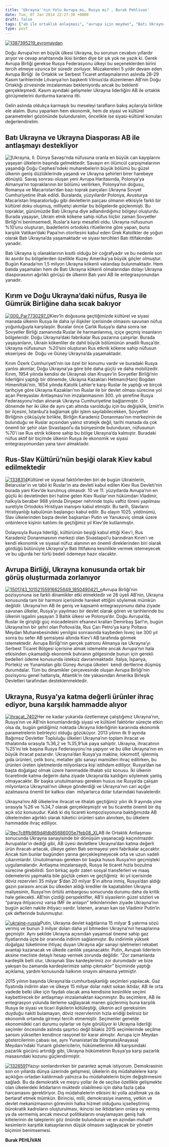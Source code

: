 ```yaml
---
title: 'Ukrayna''nın Yolu Avrupa mı, Rusya mı? , Burak Pehlivan'
date: Tue, 07 Jan 2014 22:27:30 +0000
draft: false
tags: ["ab ile ortaklık anlaşması", "avrupa için meydan", "Batı Ukrayna", "Bogdan Himenilskiy", "doğu ortaklığı zirvesi", "gümrük birliği", "ihracat", "iktidar", "katma değerli ürünler", "kırım özerk cumhuriyeti", "kredi", "ortaklık anlaşması", "Pereyaslav Antlaşması", "Politika", "Rus-Slav Kültürü", "Rusya", "rusya federasyonu", "rusya ile ihracat", "Ukrayna", "Ukrayna Dış İlişkileri", "Ukrayna hükümeti", "ukraynada hükümet karşıtı olaylar", "Uluslarası İlişkiler", "viladimir putin", "Yanukoviç"]
type: post
---
```


[![1387395219_evromaydan](https://burakpehlivan.org/wp-content/uploads/2014/01/1387395219_evromaydan.jpg)](https://burakpehlivan.org/wp-content/uploads/2014/01/1387395219_evromaydan.jpg)

Doğu Avrupa’nın en büyük ülkesi Ukrayna, bu sorunun cevabını yıllardır arıyor ve cevap anahtarında ikisi birden diye bir şık yok ne yazık ki. Gerek Avrupa Birliği gerekse Rusya Federasyonu ülkeyi bu seçeneklerden birini tercih etmeye uzunca bir süredir zorluyor. Müzakereleri 5 yıldır devam eden Avrupa Birliği  ile Ortaklık ve Serbest Ticaret antlaşmalarının aslında 28-29 Kasım tarihlerinde Litvanya’nın başkenti Vilnius’da düzenlenen AB’nin Doğu Ortaklığı zirvesinde imzalanması bekleniyordu ancak bu beklenti gerçekleşmedi. Kasım ayındaki gelişmeler Ukrayna liderliğini AB ile ortaklık görüşmelerini durdurma kararına itti.

Gelin aslında oldukça karmaşık bu meseleyi tarafların bakış açılarıyla birlikte ele alalım. Bunu yaparken hem ekonomik, hem de siyasi ve kültürel parametreleri gözönünde bulunduralım, öncelikle ise siyasi-kültürel konuları değerlendirelim.


Batı Ukrayna ve Ukrayna Diasporası AB ile antlaşmayı destekliyor
----------------------------------------------------------------


[![1](https://burakpehlivan.org/wp-content/uploads/2014/01/1.jpg)](https://burakpehlivan.org/wp-content/uploads/2014/01/1.jpg)Ukrayna, II. Dünya Savaşı’nda nüfusuna oranla en büyük can kayıplarını yaşayan ülkelerin başında gelmektedir. Savaşın en ölümcül çarpışmalarının yaşandığı Doğu Cephesi’ndeki muharebelerin büyük bölümü bu güzel ülkenin geniş düzlüklerinde yaşandı ve Ukrayna şehirleri birer harebeye dönüştü. Savaş sonrası oluşan yeni Avrupa Haritasında, Polonya’ya Almanya’nn topraklarının bir bölümü verilirken, Polonya’nın doğusu, Romanya ve Macaristan’dan bazı toprak parçaları Ukrayna Sovyet Cumhuriyetine ilhak edildi. Buralarda, yüzyıllardır Polonya, Avusturya Macaristan İmparatorluğu gibi devletlerin parçası olmanın etkisiyle farklı bir kültürel doku oluşmuş, milliyetçi akımlar bu bölgelerde güçlenmişti. Bu topraklar, günümüzde Batı Ukrayna diye adlandırdığımız bölgeyi oluşturdu. Burada yaşayan, Ukrain etnik kökene sahip nüfus hiçbir zaman Sovyetler Birliği’ni benimsemedi, Ruslar’a karşı mesafeli oldu. Ukrayna nüfusunun %10’unu oluşturan, ibadetlerini ortodoks ritüellerine göre yapan, buna karşılık Vatikan’daki Papa’nın otoritesini kabul eden Grek Katolikler de yoğun olarak Batı Ukrayna’da yaşamaktadır ve siyasi tercihleri Batı ittifakından yanadır.

Batı Ukrayna iş olanaklarının kısıtlı olduğu bir coğrafyadır ve bu nedenle son iki asırdır bu bölgelerden özellikle Kuzey Amerika’ya büyük göçler olmuştur. Bugün Kanada’nın 1,5 milyon Ukrayna kökenli vatandaşı bulunmaktadır. Hem batıda yaşamaları hem de Batı Ukrayna kökenli olmalarından dolayı Ukrayna diasporasının ağırlıklı görüşü de ülkenin Batı yani AB ile entegrasyonundan yanadır.


Kırım ve Doğu Ukrayna’daki nüfus, Rusya ile Gümrük Birliğine daha sıcak bakıyor
-------------------------------------------------------------------------------


[![000_Par7730297_0](https://burakpehlivan.org/wp-content/uploads/2014/01/000_Par7730297_0.jpg)](https://burakpehlivan.org/wp-content/uploads/2014/01/000_Par7730297_0.jpg)Kiev’în doğusuna geçtiğimizde kültürel ve siyasi manada ülkenin Rusya ile daha iyi ilişkiler içerisinde olmasını savunan nüfus yoğunluğuyla karşılaşılır. Buralar önce Çarlık Rusya’sı daha sonra ise Sovyetler Birliği zamanında Ruslar ile harmanlanmış, içiçe geçmiş insanların bölgeleridir. Doğu Ukrayna’daki fabrikalar Rus pazarına çalışırlar. Burada yaşayanların, Ukrain kökenliler de dahil büyük bölümünün anadili Rusça’dır. Ukrayna nüfusunun  %20’sini oluşturan Rus etknik kökene sahip nüfusun ekseriyesi de  Doğu ve Güney Ukrayna’da yaşamaktadır.

Kırım Özerk Cumhuriyeti’nin ise özel bir konumu vardır ve buradaki Rusya yanlısı akımlar, Doğu Ukrayna’ya göre bile daha güçlü ve daha mobilizedir. Kırım, 1954 yılında kendisi de Ukraynalı olan Kruşev’in Sovyetler Birliği’nin liderliğini yaptığı bir dönemde, Ukrayna Kazakları Hetmanı(Hanı) Bogdan Himeniltski’nin, 1654 yılında Katolik Lehler’e karşı Ruslar ile yaptığı ve birçok tarihçiye göre Ukrayna Kazakları’nın Ruslar ile bir devlet olması sürecine yol açan Pereyaslav Antlaşması’nın imzalanmasının 300. yılı şerefine Rusya Federasyonu’ndan alınarak Ukrayna Cumhuriyetine bağlanmıştır. O dönemde her iki ülke de aynı çatı altında varolduğu için bu değişiklik, İzmit’in bir ilçesini, İstanbul’a bağlamak gibi işlem sayılabilecekken, Sovyetler Birliğinin çöküşüyle birlikte, Birliğin Karadeniz Donanması’nın merkezinin de bulunduğu ve Ruslar açısından yalnız stratejik değil, tarihi manada da çok önemli bir şehir olan Sivastapol’u da bünyesinde bulunduran, nüfusunun %70’i ise Rus etnik kökene sahip bu bölge Ukrayna’da kalmıştır. Buradaki nüfus aktif bir biçimde ülkenin Rusya ile ekonomik ve siyasi  entegrasyonundan yana tavır almaktadır.


Rus-Slav Kültürü’nün beşiği olarak Kiev kabul edilmektedir
----------------------------------------------------------


[![1338314](https://burakpehlivan.org/wp-content/uploads/2014/01/1338314.jpg)](https://burakpehlivan.org/wp-content/uploads/2014/01/1338314.jpg)Kültürel ve siyasal faktörlerden biri de bugün Ukrainlerin, Belaruslar’ın ve tabii ki Ruslar’ın ata devleti kabul edilen Kiev Rus Devleti’nin burada yani Kiev’de kurulmuş olmasıdr. 10 ve 11. yüzyıllarda Avrupa’nın en güçlü iki devletinden biri haline gelen Kiev Ruslar’ının hükümdarı Vladimir, halkıyla beraber 988 yılında Dinyeper nehrinde toplu vaftiz töreni yapılması suretiyle Ortodoks Hristiyan inanışını kabul etmiştir. Bu tarih, Slavların Hristiyanlığı kabulünün başlangıcı kabul edilir. Bu olayın 1025. yıldönümü, Slav ülkelerinden başta devlet başkanları Putin ve Yanukoviç olmak üzere onbinlerce kişinin katılımı ile geçtiğimiz yıl Kiev’de kutlanmıştır.

Dolayısıyla Rusya liderliği, kültürünün beşiği kabul ettiği Kiev’i, Rus Karadeniz Donanmasının merkezi olan Sivastapol’u barındıran Kırım’ı ve kendi ekonomik ve siyasal nüfuz alanının en önemli direklerinden biri olarak gördüğü bütünüyle Ukrayna’yı Batı İttifakına kesinlikle vermek istemeyecek ve bu uğurda her türlü bedeli ödemeye hazır olacaktır.


Avrupa Birliği, Ukrayna konusunda ortak bir görüş oluşturmada zorlanıyor
------------------------------------------------------------------------


[![1501743_10152155916625649_1850490421_n](https://burakpehlivan.org/wp-content/uploads/2014/01/1501743_10152155916625649_1850490421_n.jpg)](https://burakpehlivan.org/wp-content/uploads/2014/01/1501743_10152155916625649_1850490421_n.jpg)Avrupa Birliği’nin pozisyonuna ise farklı dinamikler etki etmektedir ve 28 üyeli AB’nin, Ukrayna konusunda tam bir harmoni içerisinde hareket ettiğini söylemek mümkün değildir. Ukrayna’nın AB ile geniş ve kapsamlı entegrasyonunu daha ziyade savunan ülkeler, Rusya’yı yayılmacı bir devlet olarak gören ve tarihlerinde bu ülkenin işgalini yaşayan 3 Baltık ülkesi ve Polonya’dır. Doğu Avrupa’da, Ruslar ile giriştiği güç mücadelesini efsanevi kralları Demirbaş Şarl’ın, bugün Ukrayna’nın bir şehri olan Poltova’da, Rus Çarı Petro’ya karşı Poltava Meydan Muharebesindeki yenilgisi sonrasında kaybeden İsveç ise 300 yıl sonra bu sefer AB şemsiyesi altında Kiev'i AB tarafında görmek istemektedir. Avrupa Birliği’nin gerçek patronu Almanya ise Ukrayna’yı Serbest Ticaret Bölgesi içerisine almak istemekte ancak Avrupa’nın hala etkisinden çıkamadığı ekonomik buhranın gölgesinde bunun için gerekli bedelleri ödeme konusunda isteksiz davranmaktadır. İtalya, İspanya, Portekiz ve Yunanistan gibi Güney Avrupa ülkeleri  kendi dertlerine düşmüş durumdalar. Tüm bu dinamikler çerçevesinde oluşan Avrupa Birliği’nin pozisyonu genel hatlarıyla, Atlantik’in öte yakasından Amerika Birleşik Devletleri tarafından desteklenmektedir.


Ukrayna, Rusya’ya katma değerli ürünler ihraç ediyor, buna karşılık hammadde alıyor
-----------------------------------------------------------------------------------


[![ihracat_7402](https://burakpehlivan.org/wp-content/uploads/2014/01/ihracat_7402.jpg)](https://burakpehlivan.org/wp-content/uploads/2014/01/ihracat_7402.jpg)Her ne kadar yukarıda özetlemeye çalıştığımız Ukrayna’nın, Rusya’nın ve AB’nin konumlandırdığı siyasi ve kültürel faktörler süreçte etkin olsa da, bugün geldiğimiz noktada Ukrayna liderliğinin kararında ekonomik parametrelerin belirleyici olduğu gözüküyor. 2013 yılının ilk 9 ayında Bağımsız Devletler Topluluğu ülkeleri Ukrayna’nın toplam ihracat ve ithalatında sırasıyla %36,2 ve %35,9’luk paya sahiptir. Ukrayna, ihracatının %25’ini tek başına Rusya Federasyonu’na yapıyor ve bu ülke Ukrayna’nın en büyük ihracat pazarıdır. Ukrayna’dan Rusya’ya makine, lokomotif, işlenmiş gıda ürünleri, çelik boru, metaller gibi sanayi mamülleri ihraç edilirken, bu ürünleri üreten işletmelerde milyonlarca kişi istihdam ediliyor. Rusya’dan ise başta doğalgaz olmak üzere hammadde ithalatı söz konusu. İki ülkenin ticaretinde katma değerin daha ziyade Ukrayna’da kaldığını söylemek yanlış olmayacaktır. Bir başka unutulmaması gereken husus ise Rusya’da çalışan milyonlarca Ukraynalı’nın ülkeye gönderdiği ve Ukrayna'nın cari açığın azalmasına önemli bir katkısı olan  milyarlarca dolar tutarındaki havalelerdir.

Ukrayna’nnı AB ülkelerine ihracat ve ithalatı geçtiğimiz yılın ilk 9 ayında yine sırasıyla %26 ve %34,7 olarak gerçekleşmiştir ve bu ticarette önemli bir dış açık söz konusudur. Kaldı ki dış ticareti kompozisyonuna baktığımızda AB ülkelerinden ağırlıklı olarak tüketici ürünleri satın alınırken, bu ülkelere hammadde ihraç ediliyor.

[![9ec7c8ffb969d4fdb85686005e7feb08_XL](https://burakpehlivan.org/wp-content/uploads/2014/01/9ec7c8ffb969d4fdb85686005e7feb08_XL.jpg)](https://burakpehlivan.org/wp-content/uploads/2014/01/9ec7c8ffb969d4fdb85686005e7feb08_XL.jpg)AB ile Ortaklık Antlaşması sonucunda Ukrayna sanayisinde bir dönüşüm yaşanacağı kaçınılmazdır. Avrupalılar’ın dediği gibi, AB üyesi devletlere Ukrayna’dan katma değerli ürün ihracatı artacak, ülkeye gelen Batı sermayesi yeni fabrikalar açacaktır. Ancak tüm bunlar bugünden yarına gerçekleşmeyecek orta ve uzun vadeli çıkarımlardır. Unutulmaması gereken bir başka husus Rusya’nın geçmişteki uygulamalarıdır. Antlaşma imzalansaydı, Rusya ile ticaret hızla bozulma sürecine girebilirdi. Son birkaç aydır zaten sosyal transferleri ve maaş ödemelerini yapmakta bile güçlük çeken ve geçtiğimiz  iki yıl içerisinde döviz rezervleri 35 milyar $’dan 20 milyar $’ın altına inmiş, Rusya’dan aldığı gazın parasını ancak bu ülkeden aldığı krediler ile kapatabilen Ukrayna maliyesinin, Rusya’nın örtülü ambargosu sonucunda durumu daha da kritik hale gelecekti. AB’nin çizdiği perspektifler, AB’li siyasilerin güzel sözleri ve “paraya ihtiyacınız varsa IMF ile anlaşın” telkinlerinden ziyade Ukrayna’nın bugün acilen nakite ihtiyacı vardır. İstenen, aranan kan ise Vladimir Putin’in çek defterinde bulunmuştur.

[![ukraine-russia](https://burakpehlivan.org/wp-content/uploads/2014/01/ukraine-russia.jpg)](https://burakpehlivan.org/wp-content/uploads/2014/01/ukraine-russia.jpg)Putin, Ukrayna devlet kağıtlarına 15 milyar $ yatırma sözü vermiş ve bunun 3 milyar doları daha yıl bitmeden Ukrayna’nın hesaplarına geçmiştir. Aynı şekilde Ukrayna açısından yaşamsal öneme sahip gaz fiyatlarında üçte bir oranında indirim sağlanmıştır. Bu indirimle yüksek doğalgaz tüketimine ihtiyaç duyan Ukrayna ağır sanayi işletmeleri rekabet avantajı kazanacak ve ülkede canlılık yaşanacaktır. Putin, Avrupalı liderlerin aksine mecliste detaylı hesap vermek zorunda değildir. “Zor zamanlarda kardeşlik belli olur, Ukraynalı Slav kardeşlerimiz zor durumdadır ve bize yakışan bu zamanda kardeşlerimize sahip çıkmaktır” biçiminde yaptığı açıklama, yardım konusunda halkının onayını almasına yetmiştir.

2015 yılının başında Ukrayna’da cumhurbaşkanlığı seçimleri yapılacak. Gaz fiyatında indirim alan ve ülkeye 15 milyar dolar nakit sokan iktidar, AB ile orta vadede belki ülke için faydalı olacak ama kendisine kesinlikle seçimi kaybettirecek bir antlaşmayı imzalamaktan kaçınmıştır. Bu seçimlere, AB ile entegrasyon yolunda ilerleme sağlayarak manen güçlenmiş buna karşılık Rusya ile siyasi ve ticari ilişkilerin kötüleştiği, ülkenin acil gereksinim duyduğu nakiti bulamayan, döviz rezervlerinin hızla eridiği belirsiz bir ekonomik ortamda girmeyi tercih etmemiştir. Seçmenler genelde ekonomideki cari durumu oylarlar ve öyle görülüyor ki Ukrayna liderliği seçimler öncesinde aslında şaşırtıcı değil bilakis 2015 seçimlerinde seçilme şansını yükselten kendince rasyonel bir karar almıştır. Avrupa için Meydan göstercilerinin çabası ise, aynı Yunanistan’da Stigmata(Anayasa) Meydanı’ndaki Yunanlı göstericilerin, hükümetlerinin AB karşısındaki pazarlık gücünü artırdığı gibi, Ukrayna hükümetinin Rusya’ya karşı pazarlık masasındaki kozunu güçlendirmiştir.

[![1326591](https://burakpehlivan.org/wp-content/uploads/2014/01/1326591.jpg)](https://burakpehlivan.org/wp-content/uploads/2014/01/1326591.jpg)Yazıyı sonlandırırken bir parantez açmak istiyorum. Demokrasinin son on yıllarda dünya üzerinde gelişmesi, ülkelerin dış müdahalelere karşı açıklığını ortadan kaldırmadı yalnızca bu müdahalelerin biçim değiştirmesini sağladı. Bu da demokratik ve meşru yollar ile de seçilse özellikle gelişmekte olan ülkelerdeki iktidarların muktedir olabilmesi için daha fazla çaba harcamasını gerektiriyor. Dış müdahalelerin etkisini iki yolla azaltmak ya da bertaraf etmek mümkün. Birincisi, milli, demokrasiye inanmış, yetkin ve devlet mekanizmasının görevinin halka hizmet olduğunu içselleştirmiş bürokratik kadroların oluşturulması, ikincisi ise iktidarların onlara oy vermiş ya da vermemiş ancak mevcut politikalarını onaylamayan geniş halk kitlelerinin de taleplerini göz önünde bulunduran ve en azından muhalif kesimlerin karşıtlık katsayılarının düşük olmasını sağlayacak bir yönetim biçimini benimsemesi.

**Burak PEHLİVAN**